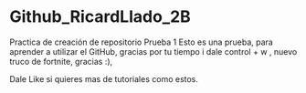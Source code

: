 # Github_RicardLlado_2B
Practica de creación de repositorio Prueba 1
Esto es una prueba,
para aprender a utilizar el GitHub,
gracias por tu tiempo i dale control + w , nuevo      truco de fortnite,
gracias :),

 Dale Like si quieres mas de tutoriales como estos.
